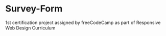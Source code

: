 # Survey-Form
1st certification project assigned by freeCodeCamp as part of Responsive Web Design Curriculum
